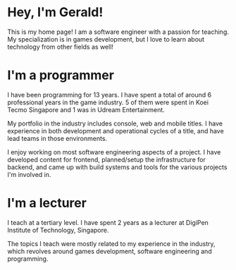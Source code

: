 # Hey, I'm Gerald!

This is my home page! I am a software engineer with a passion for teaching. My specialization is in games development, but I love to learn about technology from other fields as well!

# I'm a programmer
I have been programming for 13 years. I have spent a total of around 6 professional years in the game industry. 5 of them were spent in Koei Tecmo Singapore and 1 was in Udream Entertainment. 

My portfolio in the industry includes console, web and mobile titles. I have experience in both development and operational cycles of a title, and have lead teams in those environments. 

I enjoy working on most software engineering aspects of a project. I have developed content for frontend, planned/setup the infrastructure for backend, and came up with build systems and tools for the various projects I'm involved in. 

# I'm a lecturer
I teach at a tertiary level. I have spent 2 years as a lecturer at DigiPen Institute of Technology, Singapore. 

The topics I teach were mostly related to my experience in the industry, which revolves around games development, software engineering and programming.


